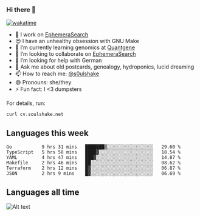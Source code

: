 ### Hi there 👋

[![wakatime](https://wakatime.com/badge/user/08339702-a231-40c4-8838-d449bd2ff951.svg)](https://wakatime.com/@08339702-a231-40c4-8838-d449bd2ff951)

<!--
**soulshake/soulshake** is a ✨ _special_ ✨ repository because its `README.md` (this file) appears on your GitHub profile.

Here are some ideas to get you started:

- 🔭 I’m currently working on ...
- 🌱 I’m currently learning ...
- 👯 I’m looking to collaborate on ...
- 🤔 I’m looking for help with ...
- 💬 Ask me about ...
- 📫 How to reach me: ...
- 😄 Pronouns: ...
- ⚡ Fun fact: ...
-->


- 🔭 I work on [EphemeraSearch](https://www.ephemerasearch.com/)
- 😍 I have an unhealthy obsession with GNU Make
- :dna: I’m currently learning genomics at [Quantgene](https://www.quantgene.com/)
- 👯 I’m looking to collaborate on [EphemeraSearch](https://www.ephemerasearch.com/)
- 🤔 I’m looking for help with German
- 💬 Ask me about old postcards, genealogy, hydroponics, lucid dreaming
- 📫 How to reach me: [@s0ulshake](https://twitter.com/soulshake)
- 😄 Pronouns: she/they
- ⚡ Fun fact: I <3 dumpsters

For details, run:

```
curl cv.soulshake.net
```

## Languages this week

<!--START_SECTION:waka-->

```text
Go           9 hrs 31 mins   ███████▒░░░░░░░░░░░░░░░░░   29.60 %
TypeScript   5 hrs 58 mins   ████▓░░░░░░░░░░░░░░░░░░░░   18.54 %
YAML         4 hrs 47 mins   ███▓░░░░░░░░░░░░░░░░░░░░░   14.87 %
Makefile     2 hrs 46 mins   ██░░░░░░░░░░░░░░░░░░░░░░░   08.62 %
Terraform    2 hrs 12 mins   █▓░░░░░░░░░░░░░░░░░░░░░░░   06.87 %
JSON         2 hrs 9 mins    █▓░░░░░░░░░░░░░░░░░░░░░░░   06.69 %
```

<!--END_SECTION:waka-->

## Languages all time
![Alt text](https://wakatime.com/share/@aj/6aa10b67-a5e9-4fb1-acaf-8692f4385172.svg)
